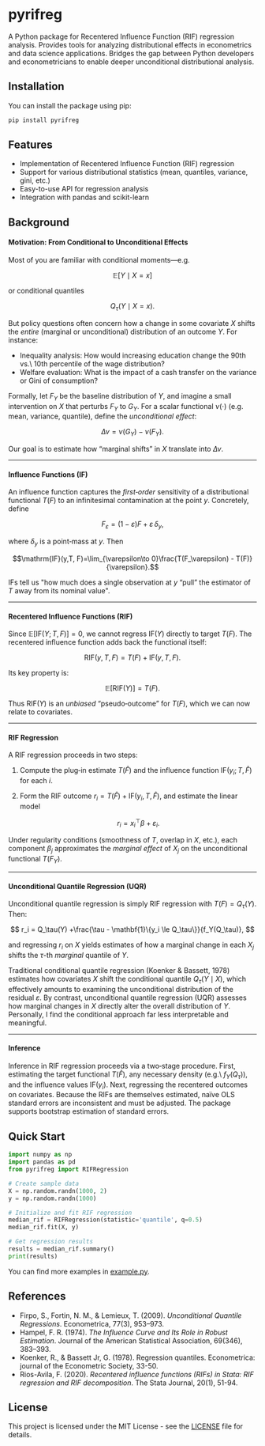 # pyrifreg

A Python package for Recentered Influence Function (RIF) regression analysis. Provides tools for analyzing distributional effects in econometrics and data science applications. Bridges the gap between Python developers and econometricians to enable deeper unconditional distributional analysis.

## Installation

You can install the package using pip:

```bash
pip install pyrifreg
```

## Features

- Implementation of Recentered Influence Function (RIF) regression
- Support for various distributional statistics (mean, quantiles, variance, gini, etc.)
- Easy-to-use API for regression analysis
- Integration with pandas and scikit-learn

## Background

#### Motivation: From Conditional to Unconditional Effects

Most of you are familiar with conditional moments—e.g.

$$
\mathbb{E}[Y \mid X = x]
$$

or conditional quantiles

$$
Q_\tau(Y \mid X = x).
$$

But policy questions often concern how a change in some covariate $X$ shifts the *entire* (marginal or unconditional) distribution of an outcome $Y$.  For instance:

* Inequality analysis:  How would increasing education change the 90th vs.\ 10th percentile of the wage distribution?
* Welfare evaluation:  What is the impact of a cash transfer on the variance or Gini of consumption?

Formally, let $F_Y$ be the baseline distribution of $Y$, and imagine a small intervention on $X$ that perturbs $F_Y$ to $G_Y$.  For a scalar functional $\nu(\cdot)$ (e.g. mean, variance, quantile), define the *unconditional effect*:

$$\Delta\nu =\nu(G_Y)-\nu(F_Y).$$

Our goal is to estimate how “marginal shifts” in $X$ translate into $\Delta\nu$.

---

#### Influence Functions (IF)

An influence function captures the *first‐order* sensitivity of a distributional functional $T(F)$ to an infinitesimal contamination at the point $y$.  Concretely, define

$$F_\varepsilon = (1-\varepsilon)F + \varepsilon\,\delta_y,$$

where $\delta_y$ is a point‐mass at $y$. Then

$$\mathrm{IF}(y,T, F)=\lim_{\varepsilon\to 0}\frac{T(F_\varepsilon) - T(F)}{\varepsilon}.$$

IFs tell us "how much does a single observation at $y$ “pull” the estimator of $T$ away from its nominal value".

---

#### Recentered Influence Functions (RIF)

Since $\mathbb{E}[\mathrm{IF}(Y;T,F)] = 0$, we cannot regress $\mathrm{IF}(Y)$ directly to target $T(F)$.  The recentered influence function adds back the functional itself:

$$\mathrm{RIF}(y,T, F)=T(F)+\mathrm{IF}(y,T, F).$$

Its key property is:

$$\mathbb{E}[\mathrm{RIF}(Y)] = T(F).$$

Thus $\mathrm{RIF}(Y)$ is an *unbiased* “pseudo‐outcome” for $T(F)$, which we can now relate to covariates.

---

#### RIF Regression

A RIF regression proceeds in two steps:

1. Compute  the plug‐in estimate $T(\widehat F)$ and the influence function $\mathrm{IF}(y_i;T,\widehat F)$ for each $i$.
2. Form the RIF outcome $r_i = T(\widehat F) + \mathrm{IF}(y_i,T,\widehat F),$ and estimate the linear model

   $$r_i = x_i^\top\beta +\varepsilon_i.$$

Under regularity conditions (smoothness of $T$, overlap in $X$, etc.), each component $\beta_j$ approximates the *marginal effect* of $X_j$ on the unconditional functional $T(F_Y)$.

---

#### Unconditional Quantile Regression (UQR)

Unconditional quantile regression is simply RIF regression with $T(F)=Q_\tau(Y)$.  Then:

$$
r_i = Q_\tau(Y) +\frac{\tau - \mathbf{1}\{y_i \le Q_\tau\}}{f_Y(Q_\tau)},
$$

and regressing $r_i$ on $X$ yields estimates of how a marginal change in each $X_j$ shifts the $\tau$-th *marginal* quantile of $Y$. 

Traditional conditional quantile regression (Koenker & Bassett, 1978) estimates how covariates $X$ shift the conditional quantile $Q_\tau(Y\mid X)$, which effectively amounts to examining the unconditional distribution of the residual $\varepsilon$. By contrast, unconditional quantile regression (UQR) assesses how marginal changes in $X$ directly alter the overall distribution of $Y$. Personally, I find the conditional approach far less interpretable and meaningful.


---

#### Inference

Inference in RIF regression proceeds via a two‐stage procedure. First,  estimating the target functional $T(\widehat F)$, any necessary density (e.g.\ $f_Y(Q_\tau)$), and the influence values $\mathrm{IF}(y_i)$. Next, regressing the recentered outcomes on covariates. Because the RIFs are themselves estimated, naïve OLS standard errors are inconsistent and must be adjusted. The package supports bootstrap estimation of standard errors.

## Quick Start

```python
import numpy as np
import pandas as pd
from pyrifreg import RIFRegression

# Create sample data
X = np.random.randn(1000, 2)
y = np.random.randn(1000)

# Initialize and fit RIF regression
median_rif = RIFRegression(statistic='quantile', q=0.5)
median_rif.fit(X, y)

# Get regression results
results = median_rif.summary()
print(results)
```

You can find more examples in [example.py](https://github.com/vyasenov/pyrifreg/blob/main/example.py).

## References

* Firpo, S., Fortin, N. M., & Lemieux, T. (2009). *Unconditional Quantile Regressions*. Econometrica, 77(3), 953–973.
* Hampel, F. R. (1974). *The Influence Curve and Its Role in Robust Estimation*. Journal of the American Statistical Association, 69(346), 383–393.
* Koenker, R., & Bassett Jr, G. (1978). Regression quantiles. Econometrica: journal of the Econometric Society, 33-50.
* Rios-Avila, F. (2020). *Recentered influence functions (RIFs) in Stata: RIF regression and RIF decomposition*. The Stata Journal, 20(1), 51-94.

## License

This project is licensed under the MIT License - see the [LICENSE](LICENSE) file for details.